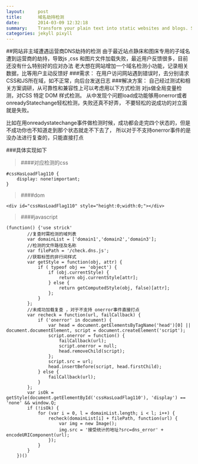 ```yaml
---
layout:     post
title:      域名劫持检测
date:       2014-03-09 12:32:18
summary:    Transform your plain text into static websites and blogs. Simple, static, and blog-aware.
categories: jekyll pixyll
---
```


##网站非主域遭遇运营商DNS劫持的检测
由于最近站点静床和图床专用的子域名遭到运营商的劫持，导致js ,css 和图片文件加载失败，最近用户反馈很多，目前还没有什么特别好的应对办法
老大想在网站增加一个域名检测小功能，记录相关数据，比等用户主动反馈好
###需求：
在用户访问网站遇到错误时，去分别请求CSS和JS所在域，如不正常，向后台发送日志
###解决方案：
自己经过测试和相关方案调研，从可靠性和兼容性上可以考虑用以下方式检测
对js做全局变量检测，对CSS 特定 DOM 样式检测。
从中发现个问题load成功能够用onerror或者onreadyStatechange轻松检测，失败还真不好弄，
不要轻松的说成功的对立面就是失败。

比如在用onreadystatechange事件做检测时候，成功都会走完四个状态的，但是不成功你也不知道走到那个状态就走不下去了，
所以对于不支持onerror事件的是没办法进行复查的，只能直接打点

###具体实现如下

>####对应检测的css

    #cssHasLoadFlag110 {
        display: none!important;
    }
    
>####dom

    <div id="cssHasLoadFlag110" style="height:0;width:0;"></div>
    
>####javascript

    (function() {'use strick'
            //复查时需检测的域列表
            var domainList = ['domain1','domain2','domain3'];
            //检测的文件路径及名称
            var filePath = '/check.dns.js';
            //获取标签的非行间样式
            var getStyle = function(obj, attr) {
                if ( typeof obj == 'object') {
                    if (obj.currentStyle) {
                        return obj.currentStyle[attr];
                    } else {
                        return getComputedStyle(obj, false)[attr];
                    };
                }
            };
            //未成功加载复查 ，对于不支持 onerror事件直接打点
            var recheck = function(url, failCallback) {
                if ('onerror' in document) {
                    var head = document.getElementsByTagName('head')[0] || document.documentElement, script = document.createElement('script');
                    script.onerror = function() {
                        failCallback(url);
                        script.onerror = null;
                        head.removeChild(script);
                    };
                    script.src = url;
                    head.insertBefore(script, head.firstChild);
                } else {
                    failCallback(url);
                }
            };
            var isOk = getStyle(document.getElementById('cssHasLoadFlag110'), 'display') == 'none' && window.Q;
            if (!isOk) {
                for (var i = 0, l = domainList.length; i < l; i++) {
                    recheck(domainList[i] + filePath, function(url) {
                        var img = new Image();
                        img.src = '接受统计的地址?src=dns_error' + encodeURIComponent(url);
                    });
                }
            }
        })()
